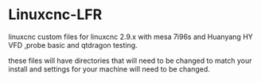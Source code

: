 # Linuxcnc-LFR
linuxcnc custom files for linuxcnc 2.9.x with  mesa 7i96s and Huanyang HY VFD ,probe basic and qtdragon testing.

these files will have directories that will need to be changed to match your install and settings for your machine will need to be changed.
